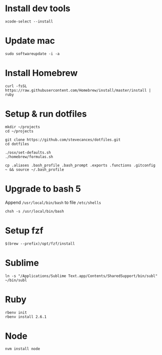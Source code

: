 # Install dev tools
```shell
xcode-select --install
```

# Update mac
```shell
sudo softwareupdate -i -a
```

# Install Homebrew
```shell
curl -fsSL https://raw.githubusercontent.com/Homebrew/install/master/install | ruby
```

# Setup & run dotfiles
```shell
mkdir ~/projects
cd ~/projects

git clone https://github.com/stevecances/dotfiles.git
cd dotfiles

./osx/set-defaults.sh
./homebrew/formulas.sh

cp .aliases .bash_profile .bash_prompt .exports .functions .gitconfig ~ && source ~/.bash_profile
```

# Upgrade to bash 5
Append `/usr/local/bin/bash` to file `/etc/shells`
```shell
chsh -s /usr/local/bin/bash
```

# Setup fzf
```shell
$(brew --prefix)/opt/fzf/install
```

# Sublime
```shell
ln -s "/Applications/Sublime Text.app/Contents/SharedSupport/bin/subl" ~/bin/subl
```

# Ruby
```shell
rbenv init
rbenv install 2.6.1
```

# Node
```shell
nvm install node
```